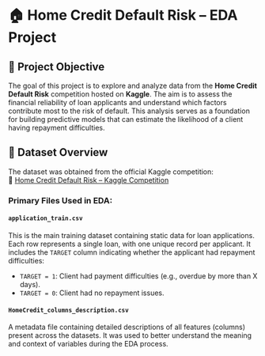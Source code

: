 # 🏠 Home Credit Default Risk – EDA Project

## 📌 Project Objective

The goal of this project is to explore and analyze data from the **Home Credit Default Risk** competition hosted on **Kaggle**. The aim is to assess the financial reliability of loan applicants and understand which factors contribute most to the risk of default. This analysis serves as a foundation for building predictive models that can estimate the likelihood of a client having repayment difficulties.

## 📂 Dataset Overview

The dataset was obtained from the official Kaggle competition:  
🔗 [Home Credit Default Risk – Kaggle Competition](https://www.kaggle.com/competitions/home-credit-default-risk)

### Primary Files Used in EDA:

#### `application_train.csv`
This is the main training dataset containing static data for loan applications. Each row represents a single loan, with one unique record per applicant. It includes the `TARGET` column indicating whether the applicant had repayment difficulties:

- `TARGET = 1`: Client had payment difficulties (e.g., overdue by more than X days).
- `TARGET = 0`: Client had no repayment issues.

#### `HomeCredit_columns_description.csv`
A metadata file containing detailed descriptions of all features (columns) present across the datasets. It was used to better understand the meaning and context of variables during the EDA process.

